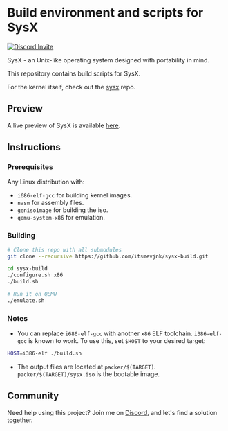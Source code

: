 # Build environment and scripts for SysX

[![Discord Invite](https://dcbadge.vercel.app/api/server/vsvQbdf9Mv?style=flat)](https://discord.gg/vsvQbdf9Mv)

SysX - an Unix-like operating system designed with portability in mind.

This repository contains build scripts for SysX.

For the kernel itself, check out the [sysx](https://github.com/itsmevjnk/sysx) repo.

## Preview

A live preview of SysX is available [here](https://itsmevjnk.github.io/sysx-build/).

## Instructions

### Prerequisites

Any Linux distribution with:

- `i686-elf-gcc` for building kernel images.
- `nasm` for assembly files.
- `genisoimage` for building the iso.
- `qemu-system-x86` for emulation.

### Building

```sh
# Clone this repo with all submodules
git clone --recursive https://github.com/itsmevjnk/sysx-build.git

cd sysx-build
./configure.sh x86
./build.sh

# Run it on QEMU
./emulate.sh
```

### Notes
- You can replace `i686-elf-gcc` with another `x86` ELF toolchain. `i386-elf-gcc` is known to work. To use this, set `$HOST` to your desired target:

```sh
HOST=i386-elf ./build.sh
```

- The output files are located at `packer/$(TARGET)`. `packer/$(TARGET)/sysx.iso` is the bootable image.

## Community

Need help using this project? Join me on [Discord](https://discord.gg/vsvQbdf9Mv), and let's find a solution together.
